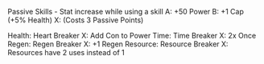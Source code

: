 Passive Skills - Stat increase while using a skill
	A: +50 Power
	B: +1 Cap (+5% Health)
	X: (Costs 3 Passive Points)

Health: Heart Breaker
	X: Add Con to Power
Time: Time Breaker
	X: 2x Once
Regen: Regen Breaker
	X: +1 Regen
Resource: Resource Breaker
	X: Resources have 2 uses instead of 1